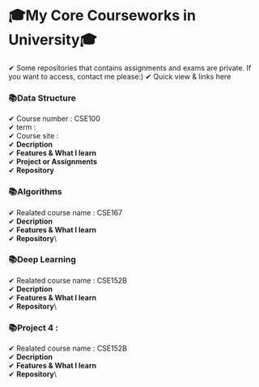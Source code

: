 # 🎓My Core Courseworks in University🎓
✔︎ Some repositories that contains assignments and exams are private. If you want to access, contact me please:)
✔︎ Quick view & links here

### 📚Data Structure
✔︎ Course number : CSE100\
✔︎ term : \
✔︎ Course site : \
✔︎ **Decription**\
✔︎ **Features & What I learn**\
✔︎ **Project or Assignments**\
✔︎ **Repository**



### 📚Algorithms
✔︎ Realated course name : CSE167\
✔︎ **Decription**\
✔︎ **Features & What I learn**\
✔︎ **Repository**\

### 📚Deep Learning
✔︎ Realated course name : CSE152B\
✔︎ **Decription**\
✔︎ **Features & What I learn**\
✔︎ **Repository**\

### 📚Project 4 : 
✔︎ Realated course name : CSE152B\
✔︎ **Decription**\
✔︎ **Features & What I learn**\
✔︎ **Repository**\

